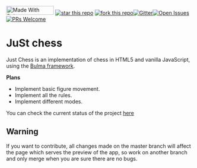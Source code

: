 <a href="https://bulma.io"><img src="https://bulma.io/images/made-with-bulma.png" width="128px" height="24px" alt="Made With Bulma"></a>
[![star this repo](http://githubbadges.com/star.svg?user=silvericarus&repo=just-chess&style=flat)](https://github.com/silver-icarus/just-chess)
[![fork this repo](http://githubbadges.com/fork.svg?user=silvericarus&repo=just-chess&style=flat)](https://github.com/silvericarus/just-chess/fork)[![Gitter](https://badges.gitter.im/just-chess/community.svg)](https://gitter.im/just-chess/community?utm_source=badge&utm_medium=badge&utm_campaign=pr-badge)[![Open Issues](http://githubbadges.herokuapp.com/silvericarus/just-chess/issues.svg?style=flat)](https://github.com/silvericarus/just-chess/issues)[![PRs Welcome](https://img.shields.io/badge/PRs-welcome-brightgreen.svg?style=flat-square)](https://github.com/silvericarus/just-chess/blob/master/CONTRIBUTING.md)
# JuSt chess
Just Chess is an implementation of chess in HTML5 and vanilla JavaScript, using the [
Bulma framework](https://www.bulma.io).

**Plans**

 - Implement basic figure movement.
 - Implement all the rules.
 - Implement different modes.

You can check the current status of the project [here](https://silvericarus.github.io/just-chess/)

## Warning
If you want to contribute, all changes made on the master branch will affect the page which serves the preview of the app, so work on another branch and only merge when you are sure there are no bugs.

